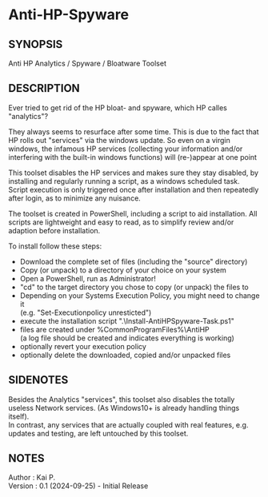 # Anti-HP-Spyware
## SYNOPSIS
Anti HP Analytics / Spyware / Bloatware Toolset

## DESCRIPTION

Ever tried to get rid of the HP bloat- and spyware, which HP calles "analytics"?

They always seems to resurface after some time.
This is due to the fact that HP rolls out "services" via the windows update.
So even on a virgin windows, the infamous HP services (collecting your
information and/or interfering with the built-in windows functions) will
(re-)appear at one point

This toolset disables the HP services and makes sure they stay disabled,
by installing and regularly running a script, as a windows scheduled task.  
Script execution is only triggered once after installation and then
repeatedly after login, as to minimize any nuisance.

The toolset is created in PowerShell, including a script to aid installation.
All scripts are lightweight and easy to read, as to simplify review and/or
adaption before installation.

To install follow these steps:  
- Download the complete set of files (including the "source" directory)
- Copy (or unpack) to a directory of your choice on your system
- Open a PowerShell, run as Administrator!
- "cd" to the target directory you chose to copy (or unpack) the files to
- Depending on your Systems Execution Policy, you might need to change it  
  (e.g. "Set-Executionpolicy unresticted")
- execute the installation script ".\Install-AntiHPSpyware-Task.ps1"  
- files are created under %CommonProgramFiles%\AntiHP  
  (a log file should be created and indicates everything is working)
- optionally revert your execution policy
- optionally delete the downloaded, copied and/or unpacked files

## SIDENOTES
Besides the Analytics "services", this toolset also disables the totally
useless Network services. (As Windows10+ is already handling things itself).  
In contrast, any services that are actually coupled with real features,
e.g. updates and testing, are left untouched by this toolset.

## NOTES
Author   : Kai P.  
Version  : 0.1 (2024-09-25) - Initial Release
